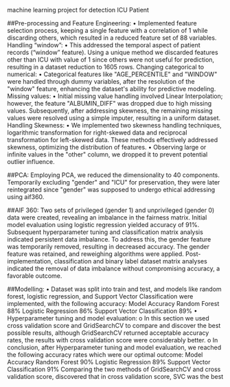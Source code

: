machine learning project for detection ICU Patient 

##Pre-processing and Feature Engineering:
• Implemented feature selection process, keeping a single feature with a correlation of 1
while discarding others, which resulted in a reduced feature set of 88 variables.
Handling “window”:
• This addressed the temporal aspect of patient records (“window” feature). Using a unique
method we discarded features other than ICU with value of 1 since others were not useful
for prediction, resulting in a dataset reduction to 1605 rows.
Changing categorical to numerical:
• Categorical features like "AGE_PERCENTILE" and "WINDOW" were handled through
dummy variables, after the resolution of the "window" feature, enhancing the dataset's
ability for predictive modeling.
Missing values:
• Initial missing value handling involved Linear Interpolation; however, the feature
"ALBUMIN_DIFF" was dropped due to high missing values. Subsequently, after
addressing skewness, the remaining missing values were resolved using a simple imputer,
resulting in a uniform dataset.
Handling Skewness:
• We implemented two skewness handling techniques, logarithmic transformation for
right-skewed data and reciprocal transformation for left-skewed data. These methods
effectively addressed skewness, optimizing the distribution of features.
• Observing large or infinite values in the "other" column, we dropped it to prevent
potential outlier influence.


##PCA:
Employing PCA, we reduced the dimensionality to 40 components. Temporarily excluding
"gender" and "ICU" for preservation, they were later reintegrated since "gender" was supposed to
undergo ethical addressing using aif360.

##AIF 360:
Two sets of privileged (gender 1) and unprivileged (gender 0) data were created, revealing an
imbalance in the fairness matrix. Initial model evaluation using logistic regression yielded
accuracy of 91%. Subsequent hyperparameter tuning and classification matrix analysis indicated
persistent data imbalance. To address this, the gender feature was temporarily removed, resulting
in decreased accuracy. The gender feature was retained, and reweighing algorithms were applied.
Post-implementation, classification and binary label dataset matrix analyses indicated the
removal of data imbalance without compromising accuracy, a favorable outcome.


##Modelling:
• Dataset was split into train and test, and models like random forest, logistic regression,
and Support Vector Classification were implemented, with the following accuracy:
Model Accuracy
Random Forest 88%
Logistic Regression 86%
Support Vector Classification 89%
• Hyperparameter tuning and model evaluation:
o In this section we used cross validation score and GridSearchCV to compare and
discover the best possible results, although GridSearchCV returned acceptable
accuracy rates, the results with cross validation score were considerably better.
o In conclusion, after Hyperparameter tuning and model evaluation, we reached the
following accuracy rates which were our optimal outcome:
Model Accuracy
Random Forest 90%
Logistic Regression 89%
Support Vector Classification 91%
Comparing the two methods of GridSearchCV and cross validation score, discovered that in
cross validation score, SVC was the best 
